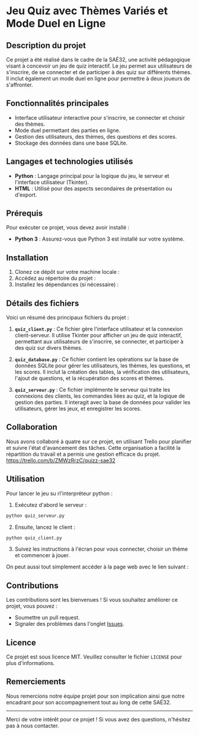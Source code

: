 # Jeu Quiz avec Thèmes Variés et Mode Duel en Ligne

## Description du projet
Ce projet a été réalisé dans le cadre de la SAÉ32, une activité pédagogique visant à concevoir un jeu de quiz interactif. Le jeu permet aux utilisateurs de s'inscrire, de se connecter et de participer à des quiz sur différents thèmes. Il inclut également un mode duel en ligne pour permettre à deux joueurs de s'affronter.

## Fonctionnalités principales
- Interface utilisateur interactive pour s'inscrire, se connecter et choisir des thèmes.
- Mode duel permettant des parties en ligne.
- Gestion des utilisateurs, des thèmes, des questions et des scores.
- Stockage des données dans une base SQLite.

## Langages et technologies utilisés
- **Python** : Langage principal pour la logique du jeu, le serveur et l'interface utilisateur (Tkinter).
- **HTML** : Utilisé pour des aspects secondaires de présentation ou d'export.

## Prérequis
Pour exécuter ce projet, vous devez avoir installé :
- **Python 3** : Assurez-vous que Python 3 est installé sur votre système.

## Installation
1. Clonez ce dépôt sur votre machine locale :
2. Accédez au répertoire du projet :
3. Installez les dépendances (si nécessaire) :

## Détails des fichiers
Voici un résumé des principaux fichiers du projet :

1. **`quiz_client.py`** : Ce fichier gère l'interface utilisateur et la connexion client-serveur. Il utilise Tkinter pour afficher un jeu de quiz interactif, permettant aux utilisateurs de s'inscrire, se connecter, et participer à des quiz sur divers thèmes.

2. **`quiz_database.py`** : Ce fichier contient les opérations sur la base de données SQLite pour gérer les utilisateurs, les thèmes, les questions, et les scores. Il inclut la création des tables, la vérification des utilisateurs, l'ajout de questions, et la récupération des scores et thèmes.

3. **`quiz_serveur.py`** : Ce fichier implémente le serveur qui traite les connexions des clients, les commandes liées au quiz, et la logique de gestion des parties. Il interagit avec la base de données pour valider les utilisateurs, gérer les jeux, et enregistrer les scores.

## Collaboration
Nous avons collaboré à quatre sur ce projet, en utilisant Trello pour planifier et suivre l'état d'avancement des tâches. Cette organisation a facilité la répartition du travail et a permis une gestion efficace du projet.
https://trello.com/b/ZMWzRrzC/quizz-sae32

## Utilisation
Pour lancer le jeu su rl'interpréteur python :
1. Exécutez d'abord le serveur :
```bash
python quiz_serveur.py
```
2. Ensuite, lancez le client :
```bash
python quiz_client.py
```
3. Suivez les instructions à l'écran pour vous connecter, choisir un thème et commencer à jouer.

On peut aussi tout simplement accéder à la page web avec le lien suivant : 

## Contributions
Les contributions sont les bienvenues ! Si vous souhaitez améliorer ce projet, vous pouvez :
- Soumettre un pull request.
- Signaler des problèmes dans l'onglet [Issues](https://github.com/votre-repo/quiz-jeu/issues).

## Licence
Ce projet est sous licence MIT. Veuillez consulter le fichier `LICENSE` pour plus d'informations.

## Remerciements
Nous remercions notre équipe projet pour son implication ainsi que notre encadrant pour son accompagnement tout au long de cette SAÉ32.

---
Merci de votre intérêt pour ce projet ! Si vous avez des questions, n'hésitez pas à nous contacter.

